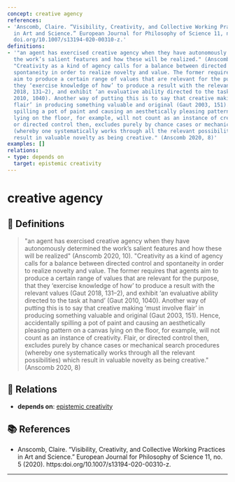 ```yaml
---
concept: creative agency
references:
- 'Anscomb, Claire. “Visibility, Creativity, and Collective Working Practices
  in Art and Science.” European Journal for Philosophy of Science 11, no. 5 (2020). https:
  doi.org/10.1007/s13194-020-00310-z.'
definitions:
- '"an agent has exercised creative agency when they have autonomously determined
  the work’s salient features and how these will be realized." (Anscomb 2020, 10)
  "Creativity as a kind of agency calls for a balance between directed control and
  spontaneity in order to realize novelty and value. The former requires that agents
  aim to produce a certain range of values that are relevant for the purpose, that
  they ‘exercise knowledge of how’ to produce a result with the relevant values (Gaut
  2018, 131–2), and exhibit ‘an evaluative ability directed to the task at hand’ (Gaut
  2010, 1040). Another way of putting this is to say that creative making ‘must involve
  flair’ in producing something valuable and original (Gaut 2003, 151). Hence, accidentally
  spilling a pot of paint and causing an aesthetically pleasing pattern on a canvas
  lying on the floor, for example, will not count as an instance of creativity. Flair,
  or directed control then, excludes purely by chance cases or mechanical search procedures
  (whereby one systematically works through all the relevant possibilities) which
  result in valuable novelty as being creative." (Anscomb 2020, 8)'
examples: []
relations:
- type: depends on
  target: epistemic creativity
---
```


# creative agency

## 📖 Definitions

> "an agent has exercised creative agency when they have autonomously determined the work’s salient features and how these will be realized" (Anscomb 2020, 10). "Creativity as a kind of agency calls for a balance between directed control and spontaneity in order to realize novelty and value. The former requires that agents aim to produce a certain range of values that are relevant for the purpose, that they ‘exercise knowledge of how’ to produce a result with the relevant values (Gaut 2018, 131–2), and exhibit ‘an evaluative ability directed to the task at hand’ (Gaut 2010, 1040). Another way of putting this is to say that creative making ‘must involve flair’ in producing something valuable and original (Gaut 2003, 151). Hence, accidentally spilling a pot of paint and causing an aesthetically pleasing pattern on a canvas lying on the floor, for example, will not count as an instance of creativity. Flair, or directed control then, excludes purely by chance cases or mechanical search procedures (whereby one systematically works through all the relevant possibilities) which result in valuable novelty as being creative." (Anscomb 2020, 8)

## 🔗 Relations

- **depends on**: [epistemic creativity](./epistemic-creativity.md)

## 📚 References

- Anscomb, Claire. “Visibility, Creativity, and Collective Working Practices in Art and Science.” European Journal for Philosophy of Science 11, no. 5 (2020). https:doi.org/10.1007/s13194-020-00310-z.

---

<script src="https://giscus.app/client.js"
                data-repo="natesheehan/conceptcartography"
                data-repo-id="R_kgDOPB5QiQ"
                data-category="General"
                data-category-id="DIC_kwDOPB5Qic4CsAxd"
                data-mapping="pathname"
                data-strict="0"
                data-reactions-enabled="1"
                data-emit-metadata="0"
                data-input-position="bottom"
                data-theme="catppuccin_mocha"
                data-lang="en"
                crossorigin="anonymous"
                async>
        </script>
        
